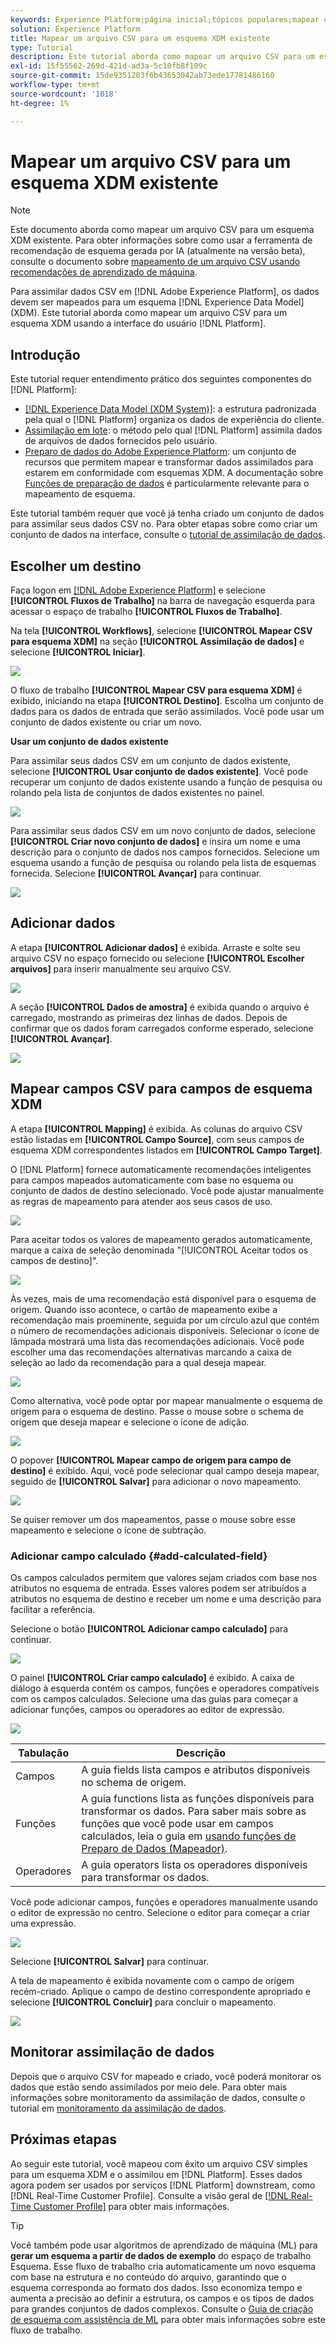 ```yaml
---
keywords: Experience Platform;página inicial;tópicos populares;mapear csv;mapear arquivo csv;mapear arquivo csv para xdm;mapear csv para xdm;guia da interface do usuário;
solution: Experience Platform
title: Mapear um arquivo CSV para um esquema XDM existente
type: Tutorial
description: Este tutorial aborda como mapear um arquivo CSV para um esquema XDM existente usando a interface do usuário do Adobe Experience Platform.
exl-id: 15f55562-269d-421d-ad3a-5c10fb8f109c
source-git-commit: 15de9351203f6b43653042ab73ede17781486160
workflow-type: tm+mt
source-wordcount: '1018'
ht-degree: 1%

---
```


# Mapear um arquivo CSV para um esquema XDM existente

>[!NOTE]
>
>Este documento aborda como mapear um arquivo CSV para um esquema XDM existente. Para obter informações sobre como usar a ferramenta de recomendação de esquema gerada por IA (atualmente na versão beta), consulte o documento sobre [mapeamento de um arquivo CSV usando recomendações de aprendizado de máquina](./recommendations.md).

Para assimilar dados CSV em [!DNL Adobe Experience Platform], os dados devem ser mapeados para um esquema [!DNL Experience Data Model] (XDM). Este tutorial aborda como mapear um arquivo CSV para um esquema XDM usando a interface do usuário [!DNL Platform].

## Introdução

Este tutorial requer entendimento prático dos seguintes componentes do [!DNL Platform]:

- [[!DNL Experience Data Model (XDM System)]](../../../xdm/home.md): a estrutura padronizada pela qual o [!DNL Platform] organiza os dados de experiência do cliente.
- [Assimilação em lote](../../batch-ingestion/overview.md): o método pelo qual [!DNL Platform] assimila dados de arquivos de dados fornecidos pelo usuário.
- [Preparo de dados do Adobe Experience Platform](../../batch-ingestion/overview.md): um conjunto de recursos que permitem mapear e transformar dados assimilados para estarem em conformidade com esquemas XDM. A documentação sobre [Funções de preparação de dados](../../../data-prep/functions.md) é particularmente relevante para o mapeamento de esquema.

Este tutorial também requer que você já tenha criado um conjunto de dados para assimilar seus dados CSV no. Para obter etapas sobre como criar um conjunto de dados na interface, consulte o [tutorial de assimilação de dados](../ingest-batch-data.md).

## Escolher um destino

Faça logon em [[!DNL Adobe Experience Platform]](https://platform.adobe.com) e selecione **[!UICONTROL Fluxos de Trabalho]** na barra de navegação esquerda para acessar o espaço de trabalho **[!UICONTROL Fluxos de Trabalho]**.

Na tela **[!UICONTROL Workflows]**, selecione **[!UICONTROL Mapear CSV para esquema XDM]** na seção **[!UICONTROL Assimilação de dados]** e selecione **[!UICONTROL Iniciar]**.

![](../../images/tutorials/map-a-csv-file/workflows.png)

O fluxo de trabalho **[!UICONTROL Mapear CSV para esquema XDM]** é exibido, iniciando na etapa **[!UICONTROL Destino]**. Escolha um conjunto de dados para os dados de entrada que serão assimilados. Você pode usar um conjunto de dados existente ou criar um novo.

**Usar um conjunto de dados existente**

Para assimilar seus dados CSV em um conjunto de dados existente, selecione **[!UICONTROL Usar conjunto de dados existente]**. Você pode recuperar um conjunto de dados existente usando a função de pesquisa ou rolando pela lista de conjuntos de dados existentes no painel.

![](../../images/tutorials/map-a-csv-file/use-existing-dataset.png)

Para assimilar seus dados CSV em um novo conjunto de dados, selecione **[!UICONTROL Criar novo conjunto de dados]** e insira um nome e uma descrição para o conjunto de dados nos campos fornecidos. Selecione um esquema usando a função de pesquisa ou rolando pela lista de esquemas fornecida. Selecione **[!UICONTROL Avançar]** para continuar.

![](../../images/tutorials/map-a-csv-file/create-new-dataset.png)

## Adicionar dados

A etapa **[!UICONTROL Adicionar dados]** é exibida. Arraste e solte seu arquivo CSV no espaço fornecido ou selecione **[!UICONTROL Escolher arquivos]** para inserir manualmente seu arquivo CSV.

![](../../images/tutorials/map-a-csv-file/add-data.png)

A seção **[!UICONTROL Dados de amostra]** é exibida quando o arquivo é carregado, mostrando as primeiras dez linhas de dados. Depois de confirmar que os dados foram carregados conforme esperado, selecione **[!UICONTROL Avançar]**.

![](../../images/tutorials/map-a-csv-file/sample-data.png)

## Mapear campos CSV para campos de esquema XDM

A etapa **[!UICONTROL Mapping]** é exibida. As colunas do arquivo CSV estão listadas em **[!UICONTROL Campo Source]**, com seus campos de esquema XDM correspondentes listados em **[!UICONTROL Campo Target]**.

O [!DNL Platform] fornece automaticamente recomendações inteligentes para campos mapeados automaticamente com base no esquema ou conjunto de dados de destino selecionado. Você pode ajustar manualmente as regras de mapeamento para atender aos seus casos de uso.

![](../../images/tutorials/map-a-csv-file/mapping-with-suggestions.png)

Para aceitar todos os valores de mapeamento gerados automaticamente, marque a caixa de seleção denominada &quot;[!UICONTROL Aceitar todos os campos de destino]&quot;.

![](../../images/tutorials/map-a-csv-file/filled-mapping-with-suggestions.png)

Às vezes, mais de uma recomendação está disponível para o esquema de origem. Quando isso acontece, o cartão de mapeamento exibe a recomendação mais proeminente, seguida por um círculo azul que contém o número de recomendações adicionais disponíveis. Selecionar o ícone de lâmpada mostrará uma lista das recomendações adicionais. Você pode escolher uma das recomendações alternativas marcando a caixa de seleção ao lado da recomendação para a qual deseja mapear.

![](../../images/tutorials/map-a-csv-file/multiple-recommendations.png)

Como alternativa, você pode optar por mapear manualmente o esquema de origem para o esquema de destino. Passe o mouse sobre o schema de origem que deseja mapear e selecione o ícone de adição.

![](../../images/tutorials/map-a-csv-file/mapping-with-suggestions-and-buttons.png)

O popover **[!UICONTROL Mapear campo de origem para campo de destino]** é exibido. Aqui, você pode selecionar qual campo deseja mapear, seguido de **[!UICONTROL Salvar]** para adicionar o novo mapeamento.

![](../../images/tutorials/map-a-csv-file/manual-mapping.png)

Se quiser remover um dos mapeamentos, passe o mouse sobre esse mapeamento e selecione o ícone de subtração.

### Adicionar campo calculado {#add-calculated-field}

Os campos calculados permitem que valores sejam criados com base nos atributos no esquema de entrada. Esses valores podem ser atribuídos a atributos no esquema de destino e receber um nome e uma descrição para facilitar a referência.

Selecione o botão **[!UICONTROL Adicionar campo calculado]** para continuar.

![](../../images/tutorials/map-a-csv-file/add-calculated-field.png)

O painel **[!UICONTROL Criar campo calculado]** é exibido. A caixa de diálogo à esquerda contém os campos, funções e operadores compatíveis com os campos calculados. Selecione uma das guias para começar a adicionar funções, campos ou operadores ao editor de expressão.

![](../../images/tutorials/map-a-csv-file/create-calculated-fields.png)

| Tabulação | Descrição |
| --------- | ----------- |
| Campos | A guia fields lista campos e atributos disponíveis no schema de origem. |
| Funções | A guia functions lista as funções disponíveis para transformar os dados. Para saber mais sobre as funções que você pode usar em campos calculados, leia o guia em [usando funções de Preparo de Dados (Mapeador)](../../../data-prep/functions.md). |
| Operadores | A guia operators lista os operadores disponíveis para transformar os dados. |

Você pode adicionar campos, funções e operadores manualmente usando o editor de expressão no centro. Selecione o editor para começar a criar uma expressão.

![](../../images/tutorials/map-a-csv-file/create-calculated-field.png)

Selecione **[!UICONTROL Salvar]** para continuar.

A tela de mapeamento é exibida novamente com o campo de origem recém-criado. Aplique o campo de destino correspondente apropriado e selecione **[!UICONTROL Concluir]** para concluir o mapeamento.

![](../../images/tutorials/map-a-csv-file/new-calculated-field.png)

## Monitorar assimilação de dados

Depois que o arquivo CSV for mapeado e criado, você poderá monitorar os dados que estão sendo assimilados por meio dele. Para obter mais informações sobre monitoramento da assimilação de dados, consulte o tutorial em [monitoramento da assimilação de dados](../../../ingestion/quality/monitor-data-ingestion.md).

## Próximas etapas

Ao seguir este tutorial, você mapeou com êxito um arquivo CSV simples para um esquema XDM e o assimilou em [!DNL Platform]. Esses dados agora podem ser usados por serviços [!DNL Platform] downstream, como [!DNL Real-Time Customer Profile]. Consulte a visão geral de [[!DNL Real-Time Customer Profile]](../../../profile/home.md) para obter mais informações.

>[!TIP]
>
>Você também pode usar algoritmos de aprendizado de máquina (ML) para **gerar um esquema a partir de dados de exemplo** do espaço de trabalho Esquema. Esse fluxo de trabalho cria automaticamente um novo esquema com base na estrutura e no conteúdo do arquivo, garantindo que o esquema corresponda ao formato dos dados. Isso economiza tempo e aumenta a precisão ao definir a estrutura, os campos e os tipos de dados para grandes conjuntos de dados complexos. Consulte o [Guia de criação de esquema com assistência de ML](../../../xdm/ui/ml-assisted-schema-creation.md) para obter mais informações sobre este fluxo de trabalho.
